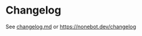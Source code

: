 # Changelog

See [changelog.md](./website/src/pages/changelog.md) or <https://nonebot.dev/changelog>
